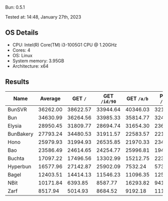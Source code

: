 Bun: 0.5.1

Tested at: 14:48, January 27th, 2023

## OS Details
- CPU: Intel(R) Core(TM) i3-1005G1 CPU @ 1.20GHz
- Cores: 4
- OS: Linux
- System memory: 3.95GB
- Architecture: x64

## Results
| Name | Average | GET `/` | GET `/id/90` | GET `/a/b` | POST `/json` |
| --- | --- | --- | --- | --- | --- | 
| BunSVR | 36262.00 | 38622.57 | 33944.64 | 40346.03 | 32134.77 |
| Bun | 34630.99 | 36264.56 | 33985.33 | 35814.77 | 32459.28 |
| Elysia | 28950.45 | 31809.77 | 28694.74 | 31654.30 | 23643.01 |
| BunBakery | 27793.24 | 34480.53 | 31911.57 | 22583.57 | 22197.28 |
| Hono | 25979.93 | 31994.93 | 26535.85 | 21970.33 | 23418.60 |
| Bao | 23586.49 | 24614.65 | 24254.77 | 25996.81 | 19479.72 |
| Buchta | 17097.22 | 17496.56 | 13302.99 | 15212.75 | 22376.57 |
| Hyperbun | 16577.96 | 27142.87 | 25902.09 | 7532.24 | 5734.65 |
| Bagel | 12403.51 | 14414.13 | 11546.23 | 11096.35 | 12557.34 |
| NBit | 10171.84 | 6393.85 | 8587.77 | 16293.82 | 9411.93 |
| Zarf | 8517.94 | 5014.93 | 8684.52 | 9192.18 | 11180.11 |